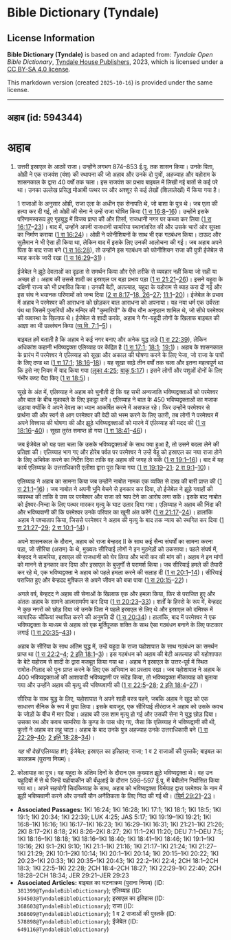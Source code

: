 # Bible Dictionary (Tyndale)

## License Information

**Bible Dictionary (Tyndale)** is based on and adapted from: _Tyndale Open Bible Dictionary_, [Tyndale House Publishers](https://tyndaleopenresources.com/), 2023, which is licensed under a [CC BY-SA 4.0 license](https://creativecommons.org/licenses/by-sa/4.0/legalcode.en).

This markdown version (created `2025-10-16`) is provided under the same license.



--------------------------------

## अहाब (id: 594344)

अहाब
====

1. उत्तरी इस्राएल के आठवें राजा। उन्होंने लगभग 874–853 ई.पू. तक शासन किया। उनके पिता, ओम्री ने एक राजवंश (वंश) की स्थापना की जो अहाब और उनके दो पुत्रों, अहज्याह और यहोराम के शासनकाल के द्वारा 40 वर्षों तक चला। इस राजवंश का प्रभाव बाइबल में लिखी गई बातों से कई परे था। उनका उल्लेख प्रसिद्ध मोआबी पत्थर पर और अश्शूर से कई लेखों (शिलालेखों) में किया गया है।

    1 राजाओं के अनुसार ओम्री, राजा एला के अधीन एक सेनापति थे, जो बाशा के पुत्र थे। जब एला की हत्या कर दी गई, तो ओम्री की सेना ने उन्हें राजा घोषित किया ([1 रा 16:8](https://ref.ly/1Kgs16:8-1Kgs16:16)–[16](https://ref.ly/1Kgs16:8-1Kgs16:16))। उन्होंने इसके परिणामस्वरूप हुए गृहयुद्ध में विजय प्राप्त की और तिर्सा, राजधानी नगर पर कब्जा कर लिया ([1 रा 16:17](https://ref.ly/1Kgs16:17-1Kgs16:23)–[23](https://ref.ly/1Kgs16:17-1Kgs16:23))। बाद में, उन्होंने अपनी राजधानी सामरिया स्थानांतरित की और उसके चारों ओर सुरक्षा का निर्माण कराया ([1 रा 16:24](https://ref.ly/1Kgs16:24))। ओम्री ने फोनीशियनों के साथ भी एक गठबंधन किया। दाऊद और सुलैमान ने भी ऐसा ही किया था, लेकिन बाद में इसके लिए उनकी आलोचना की गई। जब अहाब अपने पिता के बाद राजा बने ([1 रा 16:28](https://ref.ly/1Kgs16:28)), तो उन्होंने इस गठबंधन को फोनीशियन राजा की पुत्री ईजेबेल से ब्याह करके जारी रखा ([1 रा 16:29](https://ref.ly/1Kgs16:29-1Kgs16:31)–[31](https://ref.ly/1Kgs16:29-1Kgs16:31))।

    ईजेबेल ने झूठे देवताओं का दृढ़ता से समर्थन किया और ऐसे तरीके से व्यवहार नहीं किया जो सही या अच्छा हो। अहाब की उससे शादी का इस्राएल पर बड़ा प्रभाव पड़ा ([1 रा 21:21](https://ref.ly/1Kgs21:21-1Kgs21:26)–[26](https://ref.ly/1Kgs21:21-1Kgs21:26))। इसने यहूदा के दक्षिणी राज्य को भी प्रभावित किया। उनकी बेटी, अतल्याह, यहूदा के यहोराम से ब्याह करा दी गई और इस संघ ने भयानक परिणामों को जन्म दिया ([2 रा 8:17](https://ref.ly/2Kgs8:17-2Kgs8:18,2Kgs8:26-2Kgs8:27)–[18, 26](https://ref.ly/2Kgs8:17-2Kgs8:18,2Kgs8:26-2Kgs8:27)–[27](https://ref.ly/2Kgs8:17-2Kgs8:18,2Kgs8:26-2Kgs8:27); [11:1](https://ref.ly/2Kgs11:1-2Kgs11:20)–[20](https://ref.ly/2Kgs11:1-2Kgs11:20))। ईजेबेल के प्रभाव में अहाब ने परमेश्वर की आराधना को छोड़कर बाल आराधना को अपनाया। यह नया धर्म एक उर्वरता पंथ था जिसमें पुजारियों और मन्दिर की "कुमारियों" के बीच यौन अनुष्ठान शामिल थे, जो सीधे परमेश्वर की व्यवस्था के खिलाफ थे। ईजेबेल से शादी करके, अहाब ने गैर\-यहूदी लोगों के खिलाफ बाइबल की आज्ञा का भी उल्लंघन किया ([व्य.वि. 7:1](https://ref.ly/Deut7:1-Deut7:5)–[5](https://ref.ly/Deut7:1-Deut7:5))।

    बाइबल हमें बताती है कि अहाब ने कई नगर बनाए और अनेक युद्ध लड़े ([1 रा 22:39](https://ref.ly/1Kgs22:39)), लेकिन अधिकांश कहानी भविष्यद्वक्ता एलिय्याह पर केंद्रित है ([1 रा 17:1](https://ref.ly/1Kgs17:1); [18:1](https://ref.ly/1Kgs18:1); [19:1](https://ref.ly/1Kgs19:1))। अहाब के शासनकाल के प्रारंभ में परमेश्वर ने एलिय्याह को सूखा और अकाल की घोषणा करने के लिए भेजा, जो राजा के पापों के लिए दण्ड था ([1 रा 17:1](https://ref.ly/1Kgs17:1); [18:16](https://ref.ly/1Kgs18:16-1Kgs18:18)–[18](https://ref.ly/1Kgs18:16-1Kgs18:18))। यह सूखा साढ़े तीन वर्षों तक चला और इतना महत्वपूर्ण था कि इसे नए नियम में याद किया गया ([लूका 4:25](https://ref.ly/Luke4:25); [याकू 5:17](https://ref.ly/Jas5:17))। इसने लोगों और पशुओं दोनों के लिए गंभीर कष्ट पैदा किए ([1 रा 18:5](https://ref.ly/1Kgs18:5))।

    सूखे के अंत में, एलिय्याह ने अहाब को चुनौती दी कि वह सभी अन्यजाति भविष्यद्वक्ताओं को परमेश्वर और बाल के बीच मुकाबले के लिए इकट्ठा करें। एलिय्याह ने बाल के 450 भविष्यद्वक्ताओं का मजाक उड़ाया क्योंकि वे अपने देवता का ध्यान आकर्षित करने में असफल रहे। फिर उन्होंने परमेश्वर से प्रार्थना की और स्वर्ग से आग परमेश्वर की वेदी को भस्म करने के लिए उतरी, तब लोगों ने परमेश्वर में अपने विश्वास की घोषणा की और झूठे भविष्यद्वक्ताओं को मारने में एलिय्याह की मदद की ([1 रा 18:16](https://ref.ly/1Kgs18:16-1Kgs18:40)–[40](https://ref.ly/1Kgs18:16-1Kgs18:40))। सूखा तुरंत समाप्त हो गया ([1 रा 18:41](https://ref.ly/1Kgs18:41-1Kgs18:46)–[46](https://ref.ly/1Kgs18:41-1Kgs18:46))।

    जब ईजेबेल को यह पता चला कि उसके भविष्यद्वक्ताओं के साथ क्या हुआ है, तो उसने बदला लेने की प्रतिज्ञा की। एलिय्याह भाग गए और होरेब पर्वत पर परमेश्वर ने उन्हें येहू को इस्राएल का नया राजा होने के लिए अभिषेक करने का निर्देश दिया ताकि वह अहाब की जगह ले सकें ([1 रा 19:1–16](https://ref.ly/1Kgs19:1-1Kgs19:16))। बाद में यह कार्य एलिय्याह के उत्तराधिकारी एलीशा द्वारा पूरा किया गया ([1 रा 19:19](https://ref.ly/1Kgs19:19-1Kgs19:21)–[21](https://ref.ly/1Kgs19:19-1Kgs19:21); [2 रा 9:1](https://ref.ly/2Kgs9:1-2Kgs9:10)–[10](https://ref.ly/2Kgs9:1-2Kgs9:10))।

    एलिय्याह ने अहाब का सामना किया जब उन्होंने नाबोत नामक एक व्यक्ति से दाख की बारी प्राप्त की ([1 रा 21:1](https://ref.ly/1Kgs21:1-1Kgs21:16)–[16](https://ref.ly/1Kgs21:1-1Kgs21:16))। जब नाबोत ने अपनी भूमि बेचने से इनकार कर दिया, तो ईजेबेल ने झूठे गवाहों की व्यवस्था की ताकि वे उस पर परमेश्वर और राजा को श्राप देने का आरोप लगा सकें। इसके बाद नाबोत को ईश्वर\-निन्दा के लिए पत्थर मारकर मृत्यु के घाट उतार दिया गया। एलिय्याह ने अहाब की निंदा की और भविष्यवाणी की कि परमेश्वर उनके परिवार का खूनी अंत करेंगे ([1 रा 21:17](https://ref.ly/1Kgs21:17-1Kgs21:24)–[24](https://ref.ly/1Kgs21:17-1Kgs21:24))। हालांकि अहाब ने पश्चाताप किया, जिससे परमेश्वर ने अहाब की मृत्यु के बाद तक न्याय को स्थगित कर दिया ([1 रा 21:27](https://ref.ly/1Kgs21:27-1Kgs21:29)–[29](https://ref.ly/1Kgs21:27-1Kgs21:29); [2 रा 10:1](https://ref.ly/2Kgs10:1-2Kgs10:14)–[14](https://ref.ly/2Kgs10:1-2Kgs10:14))।

    अपने शासनकाल के दौरान, अहाब को राजा बेन्हदद II के साथ कई सैन्य संघर्षों का सामना करना पड़ा, जो सीरिया (अराम) के थे, मुख्यतः सीरियाई लोगों ने इन मुठभेड़ों को उकसाया। पहले संघर्ष में, बेन्हदद ने सामरिया, इस्राएल की राजधानी को घेर लिया और भारी कर की मांग की। अहाब ने इन मांगों को मानने से इनकार कर दिया और इस्राएल के बुजुर्गों से परामर्श किया। जब सीरियाई हमले की तैयारी कर रहे थे, एक भविष्यद्वक्ता ने अहाब को पहले हमला करने की सलाह दी ([1 रा 20:1](https://ref.ly/1Kgs20:1-1Kgs20:14)–[14](https://ref.ly/1Kgs20:1-1Kgs20:14))। सीरियाई पराजित हुए और बेन्हदद मुश्किल से अपने जीवन को बचा पाया ([1 रा 20:15](https://ref.ly/1Kgs20:15-1Kgs20:22)–[22](https://ref.ly/1Kgs20:15-1Kgs20:22))।

    अगले वर्ष, बेन्हदद ने अहाब की सेनाओं के खिलाफ एक और हमला किया, फिर से पराजित हुए और अंततः अहाब के सामने आत्मसमर्पण कर दिया ([1 रा 20:23](https://ref.ly/1Kgs20:23-1Kgs20:33)–[33](https://ref.ly/1Kgs20:23-1Kgs20:33))। शर्तों के हिस्से के रूप में, बेन्हदद ने कुछ नगरों को छोड़ दिया जो उनके पिता ने पहले इस्राएल से लिए थे और इस्राएल को दमिश्क में व्यापारिक चौकियां स्थापित करने की अनुमति दी ([1 रा 20:34](https://ref.ly/1Kgs20:34))। हालांकि, बाद में परमेश्वर ने एक भविष्यद्वक्ता के माध्यम से अहाब को एक मूर्तिपूजक शक्ति के साथ ऐसा गठबंधन बनाने के लिए फटकार लगाई ([1 रा 20:35](https://ref.ly/1Kgs20:35-1Kgs20:43)–[43](https://ref.ly/1Kgs20:35-1Kgs20:43))।

    अहाब के सीरिया के साथ अंतिम युद्ध में, उन्हें यहूदा के राजा यहोशापात के साथ गठबंधन का समर्थन प्राप्त था ([1 रा 22:2](https://ref.ly/1Kgs22:2-1Kgs22:4)–[4](https://ref.ly/1Kgs22:2-1Kgs22:4); [2 इति 18:1](https://ref.ly/2Chr18:1-2Chr18:3)–[3](https://ref.ly/2Chr18:1-2Chr18:3))। इस गठबंधन को अहाब की बेटी अतल्याह की यहोशापात के बेटे यहोराम से शादी के द्वारा मजबूत किया गया था। अहाब ने इस्राएल के उत्तर\-पूर्व में स्थित रामोत\-गिलाद को पुनः प्राप्त करने के लिए एक अभियान का प्रस्ताव रखा। जब यहोशापात ने अहाब के 400 भविष्यद्वक्ताओं की आशावादी भविष्यद्वाणी पर संदेह किया, तो भविष्यद्वक्ता मीकायाह को बुलाया गया और उन्होंने अहाब की मृत्यु की भविष्यवाणी की ([1 रा 22:5](https://ref.ly/1Kgs22:5-1Kgs22:28)–[28](https://ref.ly/1Kgs22:5-1Kgs22:28); [2 इति 18:4](https://ref.ly/2Chr18:4-2Chr18:27)–[27](https://ref.ly/2Chr18:4-2Chr18:27))।

    सीरिया के साथ युद्ध के लिए, यहोशापात ने अपने शाही वस्त्र पहने, जबकि अहाब ने खुद को एक साधारण सैनिक के रूप में छुपा लिया। इसके बावजूद, एक सीरियाई तीरंदाज ने अहाब को उसके कवच के जोड़ों के बीच में मार दिया। अहाब की उस शाम मृत्यु हो गई और उसकी सेना ने युद्ध छोड़ दिया। उसका रथ और कवच सामरिया के कुण्ड के पास धोए गए, जैसा कि एलिय्याह ने भविष्यद्वाणी की थी, कुत्तों ने अहाब का लहू चाटा। अहाब के बाद उनके पुत्र अहज्याह उनके उत्तराधिकारी बने ([1 रा 22:29](https://ref.ly/1Kgs22:29-1Kgs22:40)–[40](https://ref.ly/1Kgs22:29-1Kgs22:40); [2 इति 18:28](https://ref.ly/2Chr18:28-2Chr18:34)–[34](https://ref.ly/2Chr18:28-2Chr18:34))।

    *यह भी देखें* एलिय्याह \#1; ईजेबेल; इस्राएल का इतिहास; राजा; 1 व 2 राजाओं की पुस्तकें; बाइबल का कालक्रम (पुराना नियम)।

2. कोलायाह का पुत्र। वह यहूदा के अंतिम दिनों के दौरान एक कुख्यात झूठे भविष्यद्वक्ता थे। वह उन यहूदियों में से थे जिन्हें यहोयाकीन की बँधुआई के दौरान 598–597 ई.पू. में बेबीलोन निर्वासित किया गया था। अपने सहयोगी सिदकिय्याह के साथ, अहाब को भविष्यद्वक्ता यिर्मयाह द्वारा परमेश्वर के नाम में झूठी भविष्यवाणी करने और उनकी यौन अनैतिकता के लिए निंदा की गई थी। ([यिर्म 29:21](https://ref.ly/Jer29:21-Jer29:23)–[23](https://ref.ly/Jer29:21-Jer29:23)।

* **Associated Passages:** 1KI 16:24; 1KI 16:28; 1KI 17:1; 1KI 18:1; 1KI 18:5; 1KI 19:1; 1KI 20:34; 1KI 22:39; LUK 4:25; JAS 5:17; 1KI 19:19–1KI 19:21; 1KI 16:8–1KI 16:16; 1KI 16:17–1KI 16:23; 1KI 16:29–1KI 16:31; 1KI 21:21–1KI 21:26; 2KI 8:17–2KI 8:18; 2KI 8:26–2KI 8:27; 2KI 11:1–2KI 11:20; DEU 7:1–DEU 7:5; 1KI 18:16–1KI 18:18; 1KI 18:16–1KI 18:40; 1KI 18:41–1KI 18:46; 1KI 19:1–1KI 19:16; 2KI 9:1–2KI 9:10; 1KI 21:1–1KI 21:16; 1KI 21:17–1KI 21:24; 1KI 21:27–1KI 21:29; 2KI 10:1–2KI 10:14; 1KI 20:1–1KI 20:14; 1KI 20:15–1KI 20:22; 1KI 20:23–1KI 20:33; 1KI 20:35–1KI 20:43; 1KI 22:2–1KI 22:4; 2CH 18:1–2CH 18:3; 1KI 22:5–1KI 22:28; 2CH 18:4–2CH 18:27; 1KI 22:29–1KI 22:40; 2CH 18:28–2CH 18:34; JER 29:21–JER 29:23
* **Associated Articles:** बाइबल का घटनाक्रम (पुराना नियम) (ID: `381399@TyndaleBibleDictionary`); एलिय्याह (ID: `594503@TyndaleBibleDictionary`); इस्राएल का इतिहास  (ID: `368603@TyndaleBibleDictionary`); राजा (ID: `368609@TyndaleBibleDictionary`); 1 व 2 राजाओं की पुस्तकें (ID: `578898@TyndaleBibleDictionary`); ईजेबेल (ID: `649116@TyndaleBibleDictionary`)

